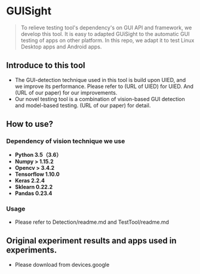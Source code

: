# GUISight

>To relieve testing tool's dependency's on GUI API and framework, we develop this tool. It is easy to adapted GUiSight to the automatic GUI testing of apps on other platform. In this repo, we adapt it to test Linux Desktop apps and Android apps.

## Introduce to this tool

* The GUI-detection technique used in this tool is build upon UIED,  and we improve its performance. Please refer to (URL of UIED) for UIED. And (URL of our paper) for our improvements.
* Our novel testing tool is a combination of vision-based GUI detection and model-based testing. (URL of our paper) for detail.
   
## How to use?

### Dependency of vision technique we use
* **Python 3.5（3.6）**
* **Numpy > 1.15.2**
* **Opencv > 3.4.2**
* **Tensorflow 1.10.0**
* **Keras 2.2.4**
* **Sklearn 0.22.2**
* **Pandas 0.23.4**

### Usage
* Please refer to Detection/readme.md and TestTool/readme.md

## Original experiment results and apps used in experiments.
* Please download from devices.google

